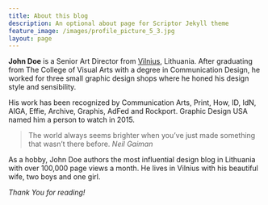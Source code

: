 ```yaml
---
title: About this blog
description: An optional about page for Scriptor Jekyll theme
feature_image: /images/profile_picture_5_3.jpg
layout: page
---
```


**John Doe** is a Senior Art Director from [Vilnius](https://en.wikipedia.org/wiki/Vilnius), Lithuania. After graduating from The College of Visual Arts with a degree in Communication Design, he worked for three small graphic design shops where he honed his design style and sensibility.

His work has been recognized by Communication Arts, Print, How, ID, IdN, AIGA, Effie, Archive, Graphis, AdFed and Rockport. Graphic Design USA named him a person to watch in 2015.

>The world always seems brighter when you’ve just made something that wasn’t there before. <cite>Neil Gaiman</cite>

As a hobby, John Doe authors the most influential design blog in Lithuania with over 100,000 page views a month. He lives in Vilnius with his beautiful wife, two boys and one girl.

*Thank You for reading!*
